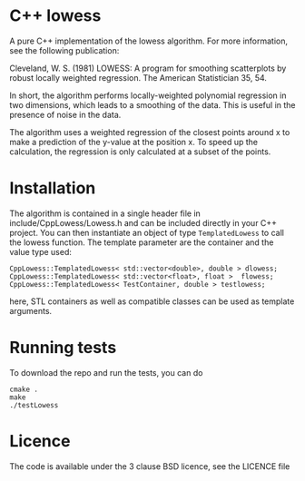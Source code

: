 C++ lowess
==========

A pure C++ implementation of the lowess algorithm. For more information, see
the following publication:


Cleveland, W. S. (1981) LOWESS: A program for smoothing scatterplots by robust
locally weighted regression. The American Statistician 35, 54.


In short, the algorithm performs locally-weighted polynomial regression in two
dimensions, which leads to a smoothing of the data. This is useful in the
presence of noise in the data. 

The algorithm uses a weighted regression of the closest points around x to make
a prediction of the y-value at the position x. To speed up the calculation, the
regression is only calculated at a subset of the points.

Installation
============

The algorithm is contained in a single header file in
include/CppLowess/Lowess.h and can be included directly in your C++ project.
You can then instantiate an object of type `TemplatedLowess` to call the lowess
function. The template parameter are the container and the value type used:

````
CppLowess::TemplatedLowess< std::vector<double>, double > dlowess;
CppLowess::TemplatedLowess< std::vector<float>, float >  flowess;
CppLowess::TemplatedLowess< TestContainer, double > testlowess;
````

here, STL containers as well as compatible classes can be used as template arguments.

Running tests
=============

To download the repo and run the tests, you can do

````
cmake .
make
./testLowess
````


Licence
=======

The code is available under the 3 clause BSD licence, see the LICENCE file

